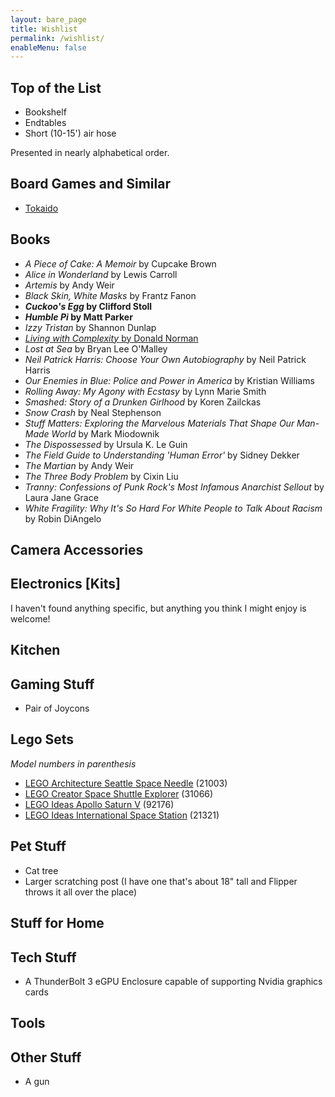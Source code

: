 ```yaml
---
layout: bare_page
title: Wishlist
permalink: /wishlist/
enableMenu: false
---
```


## Top of the List
* Bookshelf
* Endtables
* Short (10-15') air hose

Presented in nearly alphabetical order.

## Board Games and Similar
* [Tokaido](https://www.amazon.com/dp/B0757QD8FY)

## Books
* *A Piece of Cake: A Memoir* by Cupcake Brown
* *Alice in Wonderland* by Lewis Carroll
* *Artemis* by Andy Weir
* *Black Skin, White Masks* by Frantz Fanon
* ***Cuckoo's Egg* by Clifford Stoll**
* ***Humble Pi* by Matt Parker**
* *Izzy Tristan* by Shannon Dunlap
* [*Living with Complexity* by Donald Norman](https://mitpress.mit.edu/books/living-complexity)
* *Lost at Sea* by Bryan Lee O'Malley
* *Neil Patrick Harris: Choose Your Own Autobiography* by Neil Patrick
Harris
* *Our Enemies in Blue: Police and Power in America* by Kristian
Williams
* *Rolling Away: My Agony with Ecstasy* by Lynn Marie Smith
* *Smashed: Story of a Drunken Girlhood* by Koren Zailckas
* *Snow Crash* by Neal Stephenson
* *Stuff Matters: Exploring the Marvelous Materials That Shape Our
Man-Made World* by Mark Miodownik
* *The Dispossessed* by Ursula K. Le Guin
* *The Field Guide to Understanding 'Human Error'* by Sidney Dekker
* *The Martian* by Andy Weir
* *The Three Body Problem* by Cixin Liu
* *Tranny: Confessions of Punk Rock's Most Infamous Anarchist Sellout*
by Laura Jane Grace
* *White Fragility: Why It's So Hard For White People to Talk About
Racism* by Robin DiAngelo

## Camera Accessories

## Electronics [Kits]
I haven't found anything specific, but anything you think I might enjoy
is welcome!

## Kitchen

## Gaming Stuff
* Pair of Joycons

## Lego Sets
*Model numbers in parenthesis*
* [LEGO Architecture Seattle Space
  Needle](https://www.amazon.com/dp/B0025W1PMS) (21003)
* [LEGO Creator Space Shuttle Explorer](https://www.amazon.com/dp/B0711MPYJN) (31066)
* [LEGO Ideas Apollo Saturn V](https://www.amazon.com/dp/B071G3QMS2) (92176)
* [LEGO Ideas International Space
  Station](https://www.amazon.com/dp/B083JWZNW7) (21321)

## Pet Stuff
* Cat tree
* Larger scratching post (I have one that's about 18" tall and Flipper
  throws it all over the place)

## Stuff for Home

## Tech Stuff
* A ThunderBolt 3 eGPU Enclosure capable of supporting Nvidia graphics
cards

## Tools

## Other Stuff
* A gun
